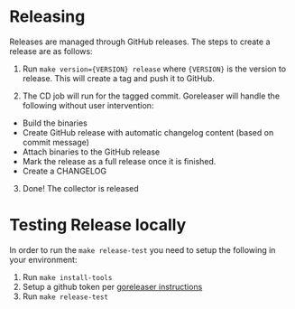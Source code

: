 # Releasing
Releases are managed through GitHub releases. The steps to create a release are as follows:

1. Run `make version={VERSION} release` where `{VERSION}` is the version to release. This will create a tag and push it to GitHub.

2. The CD job will run for the tagged commit. Goreleaser will handle the following without user intervention:
  - Build the binaries
  - Create GitHub release with automatic changelog content (based on commit message)
  - Attach binaries to the GitHub release
  - Mark the release as a full release once it is finished.
  - Create a CHANGELOG

3. Done! The collector is released

# Testing Release locally

In order to run the `make release-test` you need to setup the following in your environment:

1. Run `make install-tools`
2. Setup a github token per [goreleaser instructions](https://goreleaser.com/scm/github/#api-token)
3. Run `make release-test`
